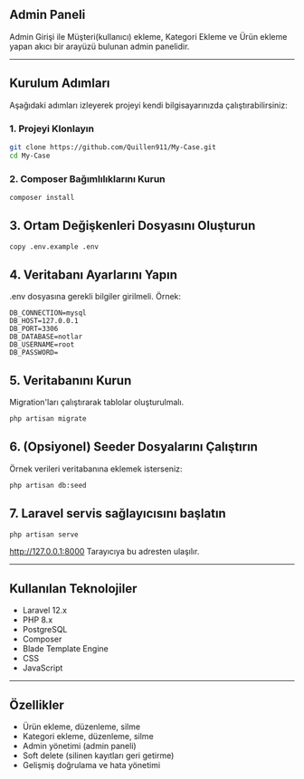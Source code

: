 ## Admin Paneli 

Admin Girişi ile Müşteri(kullanıcı) ekleme, Kategori Ekleme ve Ürün ekleme yapan akıcı bir arayüzü bulunan admin panelidir.

---

## Kurulum Adımları

Aşağıdaki adımları izleyerek projeyi kendi bilgisayarınızda çalıştırabilirsiniz:

### 1. Projeyi Klonlayın
```bash
git clone https://github.com/Quillen911/My-Case.git
cd My-Case
```
### 2. Composer Bağımlılıklarını Kurun
```bash
composer install
```
## 3. Ortam Değişkenleri Dosyasını Oluşturun
```bash
copy .env.example .env
```
## 4. Veritabanı Ayarlarını Yapın

.env dosyasına gerekli bilgiler girilmeli. Örnek:

```env
DB_CONNECTION=mysql
DB_HOST=127.0.0.1
DB_PORT=3306
DB_DATABASE=notlar
DB_USERNAME=root
DB_PASSWORD=
```

## 5. Veritabanını Kurun
Migration'ları çalıştırarak tablolar oluşturulmalı.
```bash
php artisan migrate
```
## 6. (Opsiyonel) Seeder Dosyalarını Çalıştırın
Örnek verileri veritabanına eklemek isterseniz:
```bash
php artisan db:seed
```
## 7. Laravel servis sağlayıcısını başlatın
```bash
php artisan serve
```
http://127.0.0.1:8000  Tarayıcıya bu adresten ulaşılır.

---

## Kullanılan Teknolojiler

- Laravel 12.x
- PHP 8.x
- PostgreSQL
- Composer
- Blade Template Engine
- CSS
- JavaScript

---

##  Özellikler

- Ürün ekleme, düzenleme, silme
- Kategori ekleme, düzenleme, silme
- Admin yönetimi (admin paneli)
- Soft delete (silinen kayıtları geri getirme)
- Gelişmiş doğrulama ve hata yönetimi

  

